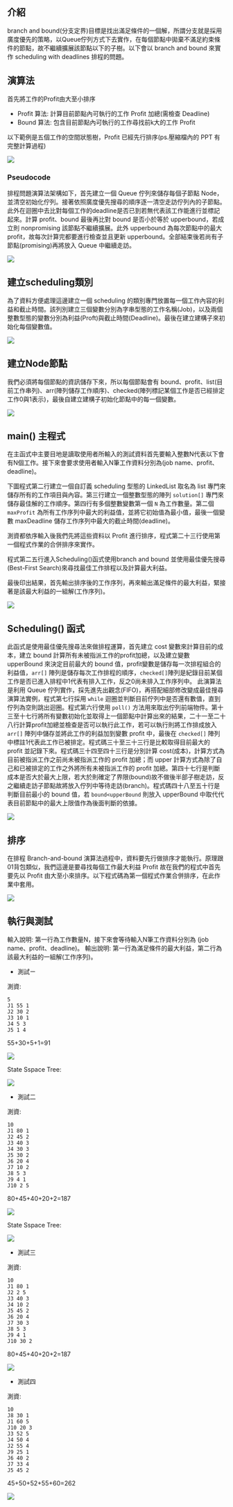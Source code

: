 ## 介紹
branch and bound(分支定界)目標是找出滿足條件的一個解，所謂分支就是採用廣度優先的策略，以Queue佇列方式下去實作，在每個節點中拋棄不滿足約束條件的節點，故不繼續擴展該節點以下的子樹。以下會以 branch and bound 來實作 scheduling with deadlines 排程的問題。

## 演算法
首先將工作的Profit由大至小排序
- Profit 算法:
    計算目前節點內可執行的工作 Profit 加總(需檢查 Deadline)
- Bound 算法:
    包含目前節點內可執行的工作尋找前k大的工作 Profit
    
    
以下範例是五個工作的空間狀態樹，Profit 已經先行排序(ps.壓縮檔內的 PPT 有完整計算過程)

![](https://i.imgur.com/vYGZRDT.png)


### Pseudocode
排程問題演算法架構如下，首先建立一個 Queue 佇列來儲存每個子節點 Node，並清空初始化佇列。接著依照廣度優先搜尋的順序逐一清空走訪佇列內的子節點。此外在迴圈中去比對每個工作的deadline是否已到若無代表該工作能進行並標記起來。計算 profit、bound 最後再比對 bound 是否小於等於 upperbound，若成立則 nonpromising 該節點不繼續擴展。此外 upperbound 為每次節點中的最大 profit，故每次計算完都要進行檢查並且更新 upperbound。全部結束後若尚有子節點(promising)再將放入 Queue 中繼續走訪。

![](https://i.imgur.com/aN2r4ZX.png)




## 建立scheduling類別
為了資料方便處理這邊建立一個 scheduling 的類別專門放置每一個工作內容的利益和截止時間。該列別建立三個變數分別為字串型態的工作名稱(Job)，以及兩個整數型態的變數分別為利益(Proft)與截止時間(Deadline)。最後在建立建構子來初始化每個變數值。

![](https://i.imgur.com/T0ncZQm.png)

## 建立Node節點
我們必須將每個節點的資訊儲存下來，所以每個節點會有 bound、profit、list(目前工作串列)、arr(陣列儲存工作順序)、checked(陣列標記某個工作是否已經排定工作0與1表示)，最後自建立建構子初始化節點中的每一個變數。

![](https://i.imgur.com/cgyx3Ey.png)




## main() 主程式
  在主函式中主要目地是讀取使用者所輸入的測試資料首先要輸入整數N代表以下會有N個工作。接下來會要求使用者輸入N筆工作資料分別為(job name、profit、deadline)。
  
  下圖程式第二行建立一個自訂義 scheduling 型態的 LinkedList 取名為 list 專門來儲存所有的工作項目與內容。第三行建立一個整數型態的陣列 `solution[]` 專門來儲存最佳解的工作順序。第四行有多個整數變數第一個 `N` 為工作數量。第二個 `maxProfit` 為所有工作序列中最大的利益值，並將它初始值為最小值，最後一個變數 maxDeadline 儲存工作序列中最大的截止時間(deadline)。
  
  測資都依序輸入後我們先將這些資料以 Profit 進行排序，程式第二十三行使用第一個程式作業的合併排序來實作。
  
  程式第二五行進入Scheduling()函式使用branch and bound 並使用最佳優先搜尋(Best-First Search)來尋找最佳工作排程以及計算最大利益。
  
  最後印出結果，首先輸出排序後的工作序列，再來輸出滿足條件的最大利益，緊接著是該最大利益的一組解(工作序列)。

![](https://i.imgur.com/X8iGs6x.png)



## Scheduling() 函式 
此函式是使用最佳優先搜尋法來做排程運算，首先建立 cost 變數來計算目前的成本，建立 bound 計算所有未被指派工作的profit加總，以及建立變數 upperBound 來決定目前最大的 bound 值，profit變數是儲存每一次排程組合的利益值，`arr[]` 陣列是儲存每次工作排程的順序，`checked[]`陣列是紀錄目前某個工作是否已進入排程中1代表有排入工作，反之0尚未排入工作序列中。
此演算法是利用 Queue 佇列實作，採先進先出觀念(FIFO)，再搭配細部修改變成最佳搜尋演算法實例，程式第七行採用 `while` 迴圈並判斷目前佇列中是否還有數值，直到佇列為空則跳出迴圈。程式第六行使用 `poll()` 方法用來取出佇列前端物件。第十三至十七行將所有變數初始化並取得上一個節點中計算出來的結果，二十一至二十八行計算profit加總並檢查是否可以執行此工作，若可以執行則將工作排成放入`arr[]` 陣列中儲存並將此工作的利益加到變數 profit 中，最後在 `checked[]` 陣列中標註1代表此工作已被排定。程式碼三十至三十三行是比較取得目前最大的 profit 並記錄下來。程式碼三十四至四十三行是分別計算 cost(成本)，計算方式為目前被指派工作之前尚未被指派工作的 profit 加總；而 upper 計算方式為除了自己和已被排定的工作之外將所有未被指派工作的 profit 加總。第四十七行是判斷成本是否大於最大上限，若大於則確定了界限(bound)故不做後半部子樹走訪，反之繼續走訪子節點故將放入佇列中等待走訪(branch)。程式碼四十八至五十行是判斷目前最小的 bound 值，若 `bound<upperBound` 則放入 upperBound 中取代代表目前節點中的最大上限值作為後面判斷的依據。


![](https://i.imgur.com/Fwy3q1w.png)


## 排序
在排程 Branch-and-bound 演算法過程中，資料要先行做排序才能執行。原理跟01背包類似，我們這邊是要尋找每個工作最大利益 Profit 故在我們的程式中首先要先以 Profit 由大至小來排序。以下程式碼為第一個程式作業合併排序，在此作業中套用。

![](https://i.imgur.com/fVjdsvQ.png)


## 執行與測試
輸入說明:
第一行為工作數量N，接下來會等待輸入N筆工作資料分別為 (job name、profit、deadline)。
輸出說明:
第一行為滿足條件的最大利益，第二行為該最大利益的一組解(工作序列)。


- 測試ㄧ

測資:
```
5
J1 55 1 
J2 30 2
J3 10 1
J4 5 3
J5 1 4
```

55+30+5+1=91

![](https://i.imgur.com/mfjkKDo.png)

State Sspace Tree:

![](https://i.imgur.com/fOaQN7X.png)




- 測試二

測資:

```
10
J1 80 1
J2 45 2
J3 40 3
J4 30 3
J5 30 2
J6 20 4
J7 10 2
J8 5 3
J9 4 1
J10 2 5
```

80+45+40+20+2=187

![](https://i.imgur.com/BnbsxJx.png)

State Sspace Tree:

![](https://i.imgur.com/g3L8PmW.png)




- 測試三

測資:

```
10
J1 80 1
J2 2 5
J3 40 3
J4 10 2
J5 45 2
J6 20 4
J7 30 3
J8 5 3
J9 4 1
J10 30 2
```

80+45+40+20+2=187

![](https://i.imgur.com/tkU1tBj.png)


- 測試四

測資:
```
10
J8 30 1
J1 60 5
J10 20 3
J3 52 5
J4 50 4
J2 55 4
J9 25 1
J6 40 2
J7 33 4
J5 45 2
```

45+50+52+55+60=262

![](https://i.imgur.com/FMb4vH1.png)



